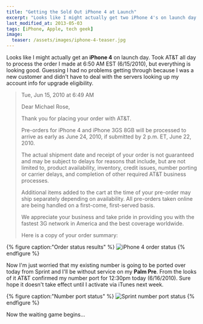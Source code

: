 ```yaml
---
title: "Getting the Sold Out iPhone 4 at Launch"
excerpt: "Looks like I might actually get two iPhone 4's on launch day."
last_modified_at: 2013-05-03
tags: [iPhone, Apple, tech geek]
image:
  teaser: /assets/images/iphone-4-teaser.jpg
---
```


Looks like I might actually get an **iPhone 4** on launch day. Took AT&T all day to process the order I made at 6:50 AM EST (6/15/2010), but everything is looking good. Guessing I had no problems getting through because I was a new customer and didn't have to deal with the servers looking up my account info for upgrade eligibility.

> Tue, Jun 15, 2010 at 6:49 AM
>
> Dear Michael Rose,
>
> Thank you for placing your order with AT&T.
>
> Pre-orders for iPhone 4 and iPhone 3GS 8GB will be processed to arrive as early as June 24, 2010, if submitted by 2 p.m. ET, June 22, 2010.
>
> The actual shipment date and receipt of your order is not guaranteed and may be subject to delays for reasons that include, but are not limited to, product availability, inventory, credit issues, number porting or carrier delays, and completion of other required AT&T business processes.
>
> Additional items added to the cart at the time of your pre-order may ship separately depending on availability. All pre-orders taken online are being handled on a first-come, first-served basis.
>
> We appreciate your business and take pride in providing you with the fastest 3G network in America and the best coverage worldwide.
>
> Here is a copy of your order summary:

{% figure caption:"Order status results" %}
![iPhone 4 order status](/assets/images/iphone-4-order-status.jpg)
{% endfigure %}

Now I'm just worried that my existing number is going to be ported over today from Sprint and I'll be without service on my **Palm Pre**. From the looks of it AT&T confirmed my number port for 12:30pm today (6/16/2010). Sure hope it doesn't take effect until I activate via iTunes next week.

{% figure caption:"Number port status" %}
![Sprint number port status](http://media.tumblr.com/tumblr_l43wq0y1Hq1qz8n9n.jpg)
{% endfigure %}

Now the waiting game begins...
